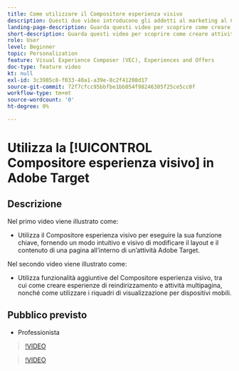 ```yaml
---
title: Come utilizzare il Compositore esperienza visivo
description: Questi due video introducono gli addetti al marketing al Compositore esperienza visivo di Adobe Target. Guarda questi video per scoprire come creare attività utilizzando il Compositore esperienza visivo.
landing-page-description: Guarda questi video per scoprire come creare attività utilizzando il Compositore esperienza visivo.
short-description: Guarda questi video per scoprire come creare attività utilizzando il Compositore esperienza visivo.
role: User
level: Beginner
topic: Personalization
feature: Visual Experience Composer (VEC), Experiences and Offers
doc-type: feature video
kt: null
exl-id: 3c3985c8-f033-40a1-a39e-8c2f41208d17
source-git-commit: 72f7cfcc95bbfbe1bb054f98246305f25ce5cc0f
workflow-type: tm+mt
source-wordcount: '0'
ht-degree: 0%

---
```


# Utilizza la [!UICONTROL Compositore esperienza visivo] in Adobe Target

## Descrizione

Nel primo video viene illustrato come:

* Utilizza il Compositore esperienza visivo per eseguire la sua funzione chiave, fornendo un modo intuitivo e visivo di modificare il layout e il contenuto di una pagina all’interno di un’attività Adobe Target.

Nel secondo video viene illustrato come:

* Utilizza funzionalità aggiuntive del Compositore esperienza visivo, tra cui come creare esperienze di reindirizzamento e attività multipagina, nonché come utilizzare i riquadri di visualizzazione per dispositivi mobili.

## Pubblico previsto

* Professionista

>[!VIDEO](https://video.tv.adobe.com/v/17399/?quality=12)

>[!VIDEO](https://video.tv.adobe.com/v/17401/?quality=12)

